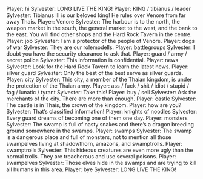 Player: hi
Sylvester: LONG LIVE THE KING!
Player: KING / tibianus / leader
Sylvester: Tibianus III is our beloved king! He rules over Venore from far away Thais.
Player: Venore
Sylvester: The harbour is to the north, the weapon market in the south, the general market to the west, and the bank to the east. You will find other shops and the Hard Rock Tavern in the centre.
Player: job
Sylvester: I am a protector of the people of Venore.
Player: dogs of war
Sylvester: They are our rolemodells.
Player: battlegroups
Sylvester: I doubt you have the security clearance to ask that.
Player: guard / army / secret police
Sylvester: This information is confidential.
Player: news
Sylvester: Look for the Hard Rock Tavern to learn the latest news.
Player: silver guard
Sylvester: Only the best of the best serve as silver guards.
Player: city
Sylvester: This city, a member of the Thaian kingdom, is under the protection of the Thaian army.
Player: ass / fuck / shit / idiot / stupid / fag / lunatic / tyrant
Sylvester: Take this!
Player: buy / sell 
Sylvester: Ask the merchants of the city. There are more than enough.
Player: castle
Sylvester: The castle is in Thais, the crown of the kingdom.
Player: how are you?
Sylvester: That’s classified information!
Player: knights of noodles
Sylvester: Every guard dreams of becoming one of them one day.
Player: monsters
Sylvester: The swamp is full of nasty snakes and there’s a dragon breeding ground somewhere in the swamps.
Player: swamps
Sylvester: The swamp is a dangerous place and full of monsters, not to mention all those swampelves living at shadowthorn, amazons, and swamptrolls.
Player: swamptrolls
Sylvester: This hideous creatures are even more ugly than the normal trolls. They are treacherous and use several poisons.
Player: swampelves
Sylvester: Those elves hide in the swamps and are trying to kill all humans in this area.
Player: bye
Sylvester: LONG LIVE THE KING!
